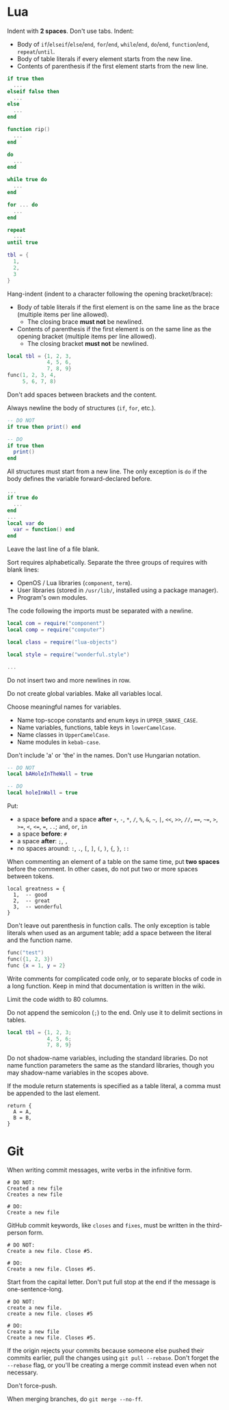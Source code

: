 # Lua
Indent with **2 spaces**. Don't use tabs. Indent:
* Body of `if`/`elseif`/`else`/`end`, `for`/`end`, `while`/`end`, `do`/`end`,
  `function`/`end`, `repeat`/`until`.
* Body of table literals if every element starts from the new line.
* Contents of parenthesis if the first element starts from the new line.

```lua
if true then
  ...
elseif false then
  ...
else
  ...
end

function rip()
  ...
end

do
  ...
end

while true do
  ...
end

for ... do
  ...
end

repeat
  ...
until true

tbl = {
  1,
  2,
  3
}
```

Hang-indent (indent to a character following the opening bracket/brace):
* Body of table literals if the first element is on the same line as the
  brace (multiple items per line allowed).
  * The closing brace **must not** be newlined.
* Contents of parenthesis if the first element is on the same line as the
  opening bracket (multiple items per line allowed).
  * The closing bracket **must not** be newlined.

```lua
local tbl = {1, 2, 3,
             4, 5, 6,
             7, 8, 9}
func(1, 2, 3, 4,
     5, 6, 7, 8)
```

Don't add spaces between brackets and the content.

Always newline the body of structures (`if`, `for`, etc.).

```lua
-- DO NOT
if true then print() end

-- DO
if true then
  print()
end
```

All structures must start from a new line. The only exception is `do` if the
body defines the variable forward-declared before.

```lua
...
if true do
  ...
end
...
local var do
  var = function() end
end
```

Leave the last line of a file blank.

Sort requires alphabetically. Separate the three groups of requires with blank
lines:

* OpenOS / Lua libraries (`component`, `term`).
* User libraries (stored in `/usr/lib/`, installed using a package manager).
* Program's own modules.

The code following the imports must be separated with a newline.

```lua
local com = require("component")
local comp = require("computer")

local class = require("lua-objects")

local style = require("wonderful.style")

...
```

Do not insert two and more newlines in row.

Do not create global variables. Make all variables local.

Choose meaningful names for variables.

* Name top-scope constants and enum keys in `UPPER_SNAKE_CASE`.
* Name variables, functions, table keys in `lowerCamelCase`.
* Name classes in `UpperCamelCase`.
* Name modules in `kebab-case`.

Don't include 'a' or 'the' in the names. Don't use Hungarian notation.

```lua
-- DO NOT
local bAHoleInTheWall = true

-- DO
local holeInWall = true
```

Put:

* a space **before** and a space **after** `+`, `-`, `*`, `/`, `%`, `&`, `~`,
  `|`, `<<`, `>>`, `//`, `==`, `~=`, `>`, `>=`, `<`, `<=`, `=`, `..`; `and`,
  `or`, `in`
* a space **before**: `#`
* a space **after**: `;`, `,`
* no spaces around: `:`, `.`, `[`, `]`, `(`, `)`, `{`, `}`, `::`

When commenting an element of a table on the same time, put **two spaces**
before the comment. In other cases, do not put two or more spaces between
tokens.

```
local greatness = {
  1,  -- good
  2,  -- great
  3,  -- wonderful
}
```

Don't leave out parenthesis in function calls. The only exception is table
literals when used as an argument table; add a space between the literal and
the function name.

```lua
func("test")
func({1, 2, 3})
func {x = 1, y = 2}
```

Write comments for complicated code only, or to separate blocks of code in a
long function. Keep in mind that documentation is written in the wiki.

Limit the code width to 80 columns.

Do not append the semicolon (`;`) to the end. Only use it to delimit sections
in tables.

```lua
local tbl = {1, 2, 3;
             4, 5, 6;
             7, 8, 9}
```

Do not shadow-name variables, including the standard libraries. Do not name
function parameters the same as the standard libraries, though you may
shadow-name variables in the scopes above.

If the module return statements is specified as a table literal, a comma must
be appended to the last element.

```
return {
  A = A,
  B = B,
}
```

# Git
When writing commit messages, write verbs in the infinitive form.

```
# DO NOT:
Created a new file
Creates a new file

# DO:
Create a new file
```

GitHub commit keywords, like `closes` and `fixes`, must be written in the
third-person form.

```
# DO NOT:
Create a new file. Close #5.

# DO:
Create a new file. Closes #5.
```

Start from the capital letter. Don't put full stop at the end if the message
is one-sentence-long.

```
# DO NOT:
create a new file.
create a new file. closes #5

# DO:
Create a new file
Create a new file. Closes #5.
```

If the origin rejects your commits because someone else pushed their commits
earlier, pull the changes using `git pull --rebase`. Don't forget the `--rebase`
flag, or you'll be creating a merge commit instead even when not necessary.

Don't force-push.

When merging branches, do `git merge --no-ff`.
